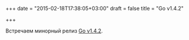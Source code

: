 +++
date = "2015-02-18T17:38:05+03:00"
draft = false
title = "Go v1.4.2"

+++

<p>Встречаем минорный релиз <a href="https://groups.google.com/forum/#!msg/golang-announce/JT1jOsxZ2Ow/ULqev1M4B3IJ">Go v1.4.2</a>.</p>

